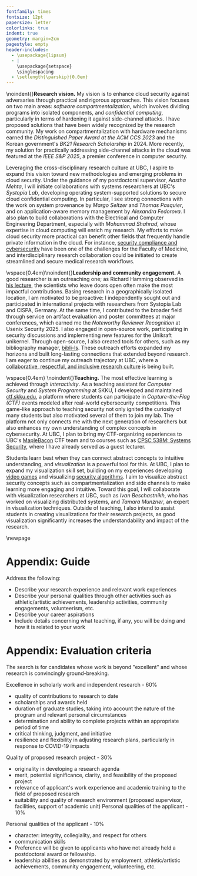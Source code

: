 ```yaml
---
fontfamily: times
fontsize: 12pt
papersize: letter
colorlinks: true
indent: true
geometry: margin=2cm
pagestyle: empty
header-includes:
  - \usepackage{lipsum}
  - |
    \usepackage{setspace}
    \singlespacing
  - \setlength{\parskip}{0.0em}
---
```


<!-- markdownlint-disable MD041 MD005 -->

\noindent{}**Research vision.** My vision is to enhance cloud security against adversaries through practical and rigorous approaches. This vision focuses on two main areas: _software compartmentalization_, which involves dividing programs into isolated components, and _confidential computing_, particularly in terms of hardening it against side-channel attacks. I have proposed solutions that have been widely recognized by the research community. My work on compartmentalization with hardware mechanisms earned the _Distinguished Paper Award at the ACM CCS 2023_ and the Korean government's _BK21 Research Scholarship_ in 2024. More recently, my solution for practically addressing side-channel attacks in the cloud was featured at the _IEEE S&P 2025_, a premier conference in computer security.

Leveraging the cross-disciplinary research culture at UBC, I aspire to expand this vision toward new methodologies and emerging problems in cloud security. Under the guidance of my postdoctoral supervisor, _Aastha Mehta_, I will initiate collaborations with systems researchers at UBC's _Systopia Lab_, developing operating system-supported solutions to secure cloud confidential computing. In particular, I see strong connections with the work on system provenance by _Margo Seltzer_ and _Thomas Pasquier_, and on application-aware memory management by _Alexandra Fedorova_. I also plan to build collaborations with the Electrical and Computer Engineering Department, especially with _Mohammad Shahrad_, whose expertise in cloud computing will enrich my research. My efforts to make cloud security more practical can benefit other fields that frequently handle private information in the cloud. For instance, [security compliance and cybersecurity](https://mednet.med.ubc.ca/announcements/community-update/introducing-the-new-faculty-of-medicine-it-governance-security-policy/) have been one of the challenges for the Faculty of Medicine, and interdisciplinary research collaboration could be initiated to create streamlined and secure medical research workflows.

\vspace{0.4em}\noindent{}**Leadership and community engagement.** A good researcher is an outreaching one; as Richard Hamming observed in [his lecture](https://www.cs.virginia.edu/~robins/YouAndYourResearch.html), the scientists who leave doors open often make the most impactful contributions. Basing research in a geographically isolated location, I am motivated to be proactive: I independently sought out and participated in international projects with researchers from Systopia Lab and CISPA, Germany. At the same time, I contributed to the broader field through service on artifact evaluation and poster committees at major conferences, which earned me the _Noteworthy Reviewer Recognition_ at Usenix Security 2025. I also engaged in open-source work, participating in security discussions and implementing new features for the Unikraft unikernel. Through open-source, I also created tools for others, such as my bibliography manager, [bibli-ls](https://github.com/kha-dinh/bibli-ls). These outreach efforts expanded my horizons and built long-lasting connections that extended beyond research. I am eager to continue my outreach trajectory at UBC, where a [collaborative, respectful, and inclusive research culture](https://strategicplan.ubc.ca/strategy-10-research-culture/) is being built.

\vspace{0.4em} \noindent{}**Teaching.** The most effective learning is achieved through _interactivity_. As a teaching assistant for _Computer Security_ and _System Programming_ at SKKU, I developed and maintained [ctf.skku.edu](http://ctf.skku.edu), a platform where students can participate in _Capture-the-Flag (CTF)_ events modeled after real-world cybersecurity competitions. This game-like approach to teaching security not only ignited the curiosity of many students but also motivated several of them to join my lab. The platform not only connects me with the next generation of researchers but also enhances my own understanding of complex concepts in cybersecurity. At UBC, I plan to bring my CTF-organizing experiences to UBC's [MapleBacon](https://maplebacon.org/) CTF team and to courses such as [CPSC 538M: Systems Security](https://aasthakm.github.io/courses/cpsc538m.html), where I have already served as a guest lecturer.

Students learn best when they can connect abstract concepts to intuitive understanding, and _visualization_ is a powerful tool for this. At UBC, I plan to expand my visualization skill set, building on my experiences developing [video games](https://cafemanhzu.itch.io/) and visualizing [security algorithms](https://github.com/kha-dinh/ORAM-Visualization). I aim to visualize abstract security concepts such as compartmentalization and side channels to make learning more engaging and intuitive. Toward this goal, I will collaborate with visualization researchers at UBC, such as _Ivan Beschastnikh_, who has worked on visualizing distributed systems, and _Tamara Munzner_, an expert in visualization techniques. Outside of teaching, I also intend to assist students in creating visualizations for their research projects, as good visualization significantly increases the understandability and impact of the research.

\newpage

# Appendix: Guide

Address the following:

- Describe your research experience and relevant work experiences
- Describe your personal qualities through other activities such as athletic/artistic achievements, leadership activities, community engagements, volunteerism, etc.
- Describe your career aspirations
- Include details concerning what teaching, if any, you will be doing and how it is related to your work

# Appendix: Evaluation criteria

The search is for candidates whose work is beyond "excellent" and whose research is convincingly ground-breaking.

Excellence in scholarly work and independent research - 60%

- quality of contributions to research to date
- scholarships and awards held
- duration of graduate studies, taking into account the nature of the program and relevant personal circumstances
- determination and ability to complete projects within an appropriate period of time
- critical thinking, judgment, and initiative
- resilience and flexibility in adjusting research plans, particularly in response to COVID-19 impacts

Quality of proposed research project - 30%

- originality in developing a research agenda
- merit, potential significance, clarity, and feasibility of the proposed project
- relevance of applicant's work experience and academic training to the field of proposed research
- suitability and quality of research environment (proposed supervisor, facilities, support of academic unit) Personal qualities of the applicant - 10%

Personal qualities of the applicant - 10%

- character: integrity, collegiality, and respect for others
- communication skills
- Preference will be given to applicants who have not already held a postdoctoral award or fellowship.
- leadership abilities as demonstrated by employment, athletic/artistic achievements, community engagement, volunteering, etc.
